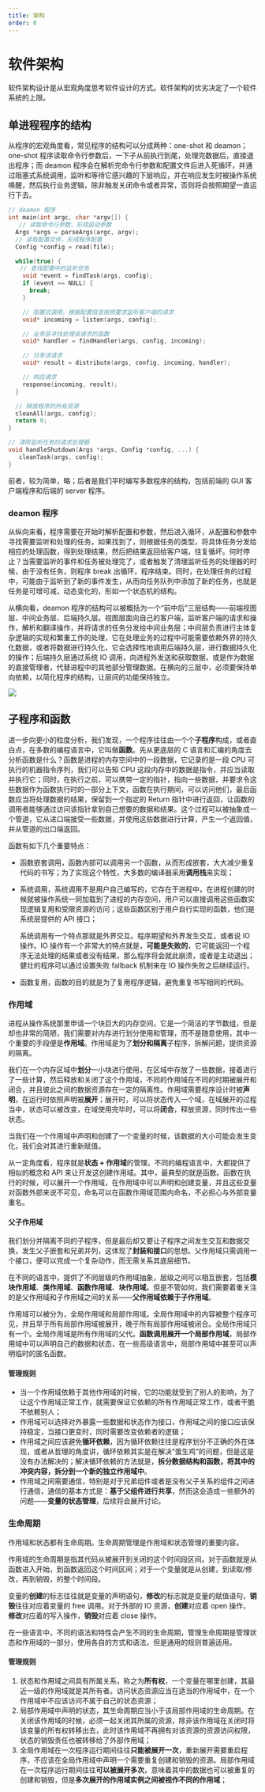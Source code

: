 ```yaml
---
title: 架构
order: 0
---
```


# 软件架构
软件架构设计是从宏观角度思考软件设计的方式。软件架构的优劣决定了一个软件系统的上限。

## 单进程程序的结构
从程序的宏观角度看，常见程序的结构可以分成两种：one-shot 和 deamon；one-shot 程序读取命令行参数后，一下子从前执行到尾，处理完数据后，直接退出程序；而 deamon 程序会在解析完命令行参数和配置文件后进入死循环，并通过阻塞式系统调用，监听和等待它感兴趣的下层响应，并在响应发生时被操作系统唤醒，然后执行业务逻辑，除非触发关闭命令或者异常，否则将会按照期望一直运行下去。

```c
// deamon 程序
int main(int argc, char *argv[]) {
   // 读取命令行参数，形成启动参数
  Args *args = parseArgs(argc, argv);
  // 读取配置文件，形成程序配置
  Config *config = read(file);

  while(true) {
　　// 查找配置中的监听任务
    void *event = findTask(args, config);
    if (event == NULL) {
      break;
    }

    // 阻塞式调用，根据配置信息按照要求监听客户端的请求
    void* incoming = listen(args, config);

    // 业务层寻找处理该请求的函数
    void* handler = findHandler(args, config, incoming);

    // 分发该请求
    void* result = distribute(args, config, incoming, handler);

    // 响应请求
    response(incoming, result);
  }

  // 释放程序的所有资源
  cleanAll(args, config);
  return 0;
}

// 清除监听任务的请求处理器
void handleShutdown(Args *args, Config *config, ...) {
   cleanTask(args, config);
}
```

前者，较为简单，略；后者是我们平时编写多数程序的结构，包括前端的 GUI 客户端程序和后端的 server 程序。

### deamon 程序
从纵向来看，程序需要在开始时解析配置和参数，然后进入循环，从配置和参数中寻找需要监听和处理的任务，如果找到了，则根据任务的类型，将具体任务分发给相应的处理函数，得到处理结果，然后把结果返回给客户端，往复循坏。何时停止？当需要监听的事件和任务被处理完了，或者触发了清理监听任务的处理器的时候，由于没有任务，则程序 break 出循环，程序结束。同时，在处理任务的过程中，可能由于监听到了新的事件发生，从而向任务队列中添加了新的任务，也就是任务是可增可减，动态变化的，形如一个状态机的结构。

从横向看，deamon 程序的结构可以被概括为一个“前中后”三层结构——前端视图层、中间业务层、后端持久层。视图层面向自己的客户端，监听客户端的请求和操作，解析和翻译操作，并将请求的任务分发给中间业务层；中间层负责进行主体复杂逻辑的实现和繁重工作的处理，它在处理业务的过程中可能需要依赖外界的持久化数据，或者将数据进行持久化，它会选择性地调用后端持久层，进行数据持久化的操作；后端持久层通过系统 IO 调用，向进程外发送和获取数据，或是作为数据的直接管理者，代替进程中的其他部分管理数据。在横向的三层中，必须要保持单向依赖，以简化程序的结构，让层间的功能保持独立。

![](./structure.dio.svg)

## 子程序和函数
进一步向更小的粒度分析，我们发现，一个程序往往由一个个**子程序**构成，或者直白点，在多数的编程语言中，它叫做**函数**。先从更底层的 C 语言和汇编的角度去分析函数是什么？函数是进程的内存空间中的一段数据，它记录的是一段 CPU 可执行的机器指令序列，我们可以告知 CPU 这段内存中的数据是指令，并应当读取并执行它；同时，在执行之前，可以携带一定的指针，指向一些数据，并要求令这些数据作为函数执行时的一部分上下文，函数在执行期间，可以访问他们，最后函数应当将处理数据的结果，保留到一个指定的 Return 指针中进行返回，让函数的调用者能够通过访问该指针拿到自己想要的数据和结果。这个过程可以被抽象成一个管道，它从进口端接受一些数据，并使用这些数据进行计算，产生一个返回值，并从管道的出口端返回。

函数有如下几个重要特点：
+ 函数嵌套调用，函数内部可以调用另一个函数，从而形成嵌套，大大减少重复代码的书写；为了实现这个特性，大多数的编译器采用**调用栈**来实现；
+ 系统调用，系统调用不是用户自己编写的，它存在于进程中，在进程创建的时候就被操作系统一同加载到了进程的内存空间，用户可以直接调用这些函数实现逻辑复用和受限资源的访问；这些函数区别于用户自行实现的函数，他们是系统层提供的 API 接口；

  系统调用有一个特点那就是外界交互。程序期望和外界发生交互，或者说 IO 操作。IO 操作有一个非常大的特点就是，**可能是失败的**，它可能返回一个程序无法处理的结果或者没有结果，那么程序将会就此崩溃，或者是主动退出；健壮的程序可以通过设置失败 fallback 机制来在 IO 操作失败之后继续运行。
+ 函数复用，函数的目的就是为了复用程序逻辑，避免重复书写相同的代码。

### 作用域
进程从操作系统那里申请一个块巨大的内存空间，它是一个简洁的字节数组，但是却也非常的简陋，我们需要对内存进行划分使用和管理，而不是随意使用，其中一个重要的手段便是**作用域**。作用域是为了**划分和隔离**子程序，拆解问题，提供资源的隔离。

我们在一个内存区域中**划分**一小块进行使用，在区域中存放了一些数据，接着进行了一些计算，然后释放和关闭了这个作用域，不同的作用域在不同的时期被展开和闭合，并且彼此之间的数据资源存在一定的隔离性。作用域需要程序设计时被**声明**，在运行时依照声明被**展开**；展开时，可以将状态传入一个域，在域展开的过程当中，状态可以被改变，在域使用完毕时，可以将**闭合**，释放资源，同时传出一些状态。

当我们在一个作用域中声明和创建了一个变量的时候，该数据的大小可能会发生变化，我们会对其进行重新赋值。

从一定角度看，程序就是**状态 + 作用域**的管理。不同的编程语言中，大都提供了相似的概念和 API 来让开发这创建作用域。其中，最典型的就是函数。函数在执行的时候，可以展开一个作用域，在作用域中可以声明和创建变量，并且这些变量对函数外部来说不可见，命名可以在函数作用域范围内命名，不必担心与外部变量重名。

#### 父子作用域
我们划分并隔离不同的子程序，但是最后却又要让子程序之间发生交互和数据交换，发生父子嵌套和兄弟并列，这体现了**封装和接口**的思想。父作用域只需调用一个接口，便可以完成一个复杂动作，而无需关系其底层细节。

在不同的语言中，提供了不同层级的作用域抽象，层级之间可以相互嵌套，包括**模块作用域**、**类作用域**、**函数作用域**、**块作用域**。但是不管如何，我们需要着重关注的是父作用域和子作用域之间的关系——**父作用域依赖于子作用域**。

作用域可以被分为，全局作用域和局部作用域。全局作用域中的内容被整个程序可见，并且早于所有局部作用域被展开，晚于所有局部作用域被闭合。全局作用域只有一个。全局作用域是所有作用域的父代。**函数调用展开一个局部作用域**，局部作用域中可以声明自己的数据和状态，在一些高级语言中，局部作用域中甚至可以声明临时的匿名函数。

#### 管理规则
+ 当一个作用域依赖于其他作用域的时候，它的功能就受到了别人的影响，为了让这个作用域正常工作，就需要保证它依赖的所有作用域正常工作，或者干脆不依赖别人；
+ 作用域可以选择对外暴露一些数据和状态作为接口，作用域之间的接口应该保持稳定，当接口更变时，同时需要改变依赖者的逻辑；
+ 作用域之间应该避免**循环依赖**，因为循环依赖往往是程序划分不正确的外在体现，或者从哲理的角度讲，循环依赖其实是在解决“蛋生鸡”的问题，但是这是没有办法解决的；解决循环依赖的方法就是，**拆分数据结构和函数，将其中的冲突内容，拆分到一个新的独立作用域中**。
+ 作用域之间需要通信，特别是对于兄弟组件或者是没有父子关系的组件之间进行通信，通信的基本方式是：**基于父组件进行共享**，然而这会造成一些额外的问题——**变量的状态管理**，后续将会展开讨论。

### 生命周期
作用域和状态都有生命周期。生命周期管理是作用域和状态管理的重要内容。

作用域的生命周期是指其代码从被展开到关闭的这个时间段区间。对于函数就是从函数进入开始，到函数返回这个时间区间；对于一个变量就是从创建，到读取/修改，再到销毁，的整个时间段。

变量的**创建**的标志往往就是变量的声明语句，**修改**的标志就是变量的赋值语句，**销毁**往往对应着变量的 free 调用。对于外部的 IO 资源，**创建**对应着 open 操作，**修改**对应着的写入操作，**销毁**对应着 close 操作。

在一些语言中，不同的语法和特性会产生不同的生命周期，管理生命周期是管理状态和作用域的一部分，使用各自的方式和语法，但是通用的规则普遍适用。

#### 管理规则
1. 状态和作用域之间具有所属关系，称之为**所有权**，一个变量在哪里创建，其最近一级的作用域就是其所有者。访问状态资源应当在适当的作用域中，在一个作用域中不应该访问不属于自己的状态资源；
2. 局部作用域中声明的状态，其生命周期应当小于该局部作用域的生命周期。在关闭该作用域的时候，必须一起关闭其所属的资源，除非该作用域在关闭时将该变量的所有权转移出去，此时该作用域不再拥有对该资源的资源访问权限，状态的销毁责任也被转移给了外部作用域；
3. 全局作用域在一次程序运行期间往往**只能被展开一次**，重新展开需要重启程序，不应该在全局作用域中声明一个需要重复创建和销毁的资源。局部作用域在一次程序运行期间往往**可以被展开多次**，意味着其中的数据也可以被重复的创建和销毁，但是**多次展开的作用域实例之间被视作不同的作用域**；
